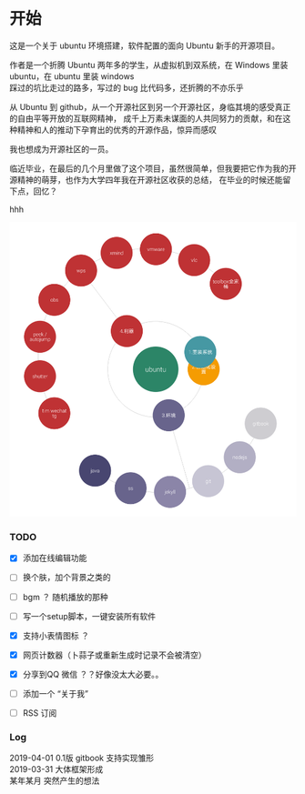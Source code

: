 # 开始
这是一个关于 ubuntu 环境搭建，软件配置的面向 Ubuntu 新手的开源项目。  

作者是一个折腾 Ubuntu 两年多的学生，从虚拟机到双系统，在 Windows 里装 ubuntu，在 ubuntu 里装 windows  
踩过的坑比走过的路多，写过的 bug 比代码多，还折腾的不亦乐乎  

从 Ubuntu 到 github，从一个开源社区到另一个开源社区，身临其境的感受真正的自由平等开放的互联网精神，
成千上万素未谋面的人共同努力的贡献，和在这种精神和人的推动下孕育出的优秀的开源作品，惊异而感叹  

我也想成为开源社区的一员。  

临近毕业，在最后的几个月里做了这个项目，虽然很简单，但我要把它作为我的开源精神的萌芽，也作为大学四年我在开源社区收获的总结，
在毕业的时候还能留下点，回忆？  

hhh


![](assets/readme_mind.png)




### TODO

- [x] 添加在线编辑功能
- [ ] 换个肤，加个背景之类的
- [ ] bgm ？ 随机播放的那种
- [ ] 写一个setup脚本，一键安装所有软件
- [x] 支持小表情图标 ？
- [x] 网页计数器（卜蒜子或重新生成时记录不会被清空）
- [x] 分享到QQ 微信 ？？好像没太大必要。。
- [ ] 添加一个 “关于我”
- [ ] RSS 订阅



### Log

2019-04-01  0.1版 gitbook 支持实现雏形   
2019-03-31  大体框架形成  
某年某月     突然产生的想法  
